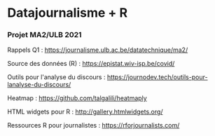 # Datajournalisme + R 
### Projet MA2/ULB 2021

Rappels Q1 : https://journalisme.ulb.ac.be/datatechnique/ma2/

Source des données (R) : https://epistat.wiv-isp.be/covid/

Outils pour l'analyse du discours : https://journodev.tech/outils-pour-lanalyse-du-discours/

Heatmap : https://github.com/talgalili/heatmaply

HTML widgets pour R : http://gallery.htmlwidgets.org/

Ressources R pour journalistes : https://rforjournalists.com/
